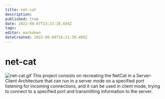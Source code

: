 ```yaml
---
title: net-cat
description: 
published: true
date: 2022-08-07T13:23:18.664Z
tags: 
editor: markdown
dateCreated: 2022-08-04T16:21:39.499Z
---
```


# net-cat
![net-cat.gif](/net-cat.gif)
This project consists on recreating the NetCat in a Server-Client
Architecture that can run in a server mode on a specified port listening
for incoming connections, and it can be used in client mode, trying to
connect to a specified port and transmitting information to the server.

